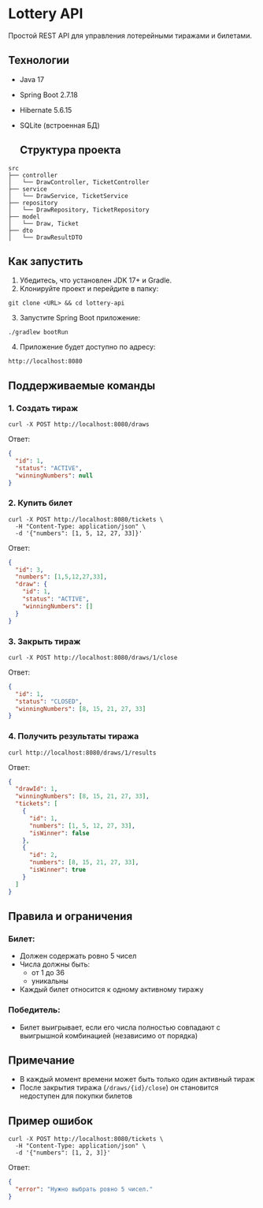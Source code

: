 # Lottery API

Простой REST API для управления лотерейными тиражами и билетами.

## Технологии

- Java 17
- Spring Boot 2.7.18
- Hibernate 5.6.15
- SQLite (встроенная БД)

  ## Структура проекта

```
src
├── controller
│   └── DrawController, TicketController
├── service
│   └── DrawService, TicketService
├── repository
│   └── DrawRepository, TicketRepository
├── model
│   └── Draw, Ticket
├── dto
│   └── DrawResultDTO
```

## Как запустить

1. Убедитесь, что установлен JDK 17+ и Gradle.
2. Клонируйте проект и перейдите в папку:

```
git clone <URL> && cd lottery-api
```

3. Запустите Spring Boot приложение:

```
./gradlew bootRun
```

4. Приложение будет доступно по адресу:

```
http://localhost:8080
```

## Поддерживаемые команды

### 1. Создать тираж

```
curl -X POST http://localhost:8080/draws
```

Ответ:
```json
{
  "id": 1,
  "status": "ACTIVE",
  "winningNumbers": null
}
```

### 2. Купить билет

```
curl -X POST http://localhost:8080/tickets \
  -H "Content-Type: application/json" \
  -d '{"numbers": [1, 5, 12, 27, 33]}'
```

Ответ:
```json
{
  "id": 3,
  "numbers": [1,5,12,27,33],
  "draw": {
    "id": 1,
    "status": "ACTIVE",
    "winningNumbers": []
  }
}
```

### 3. Закрыть тираж

```
curl -X POST http://localhost:8080/draws/1/close
```

Ответ:
```json
{
  "id": 1,
  "status": "CLOSED",
  "winningNumbers": [8, 15, 21, 27, 33]
}
```

### 4. Получить результаты тиража

```
curl http://localhost:8080/draws/1/results
```

Ответ:
```json
{
  "drawId": 1,
  "winningNumbers": [8, 15, 21, 27, 33],
  "tickets": [
    {
      "id": 1,
      "numbers": [1, 5, 12, 27, 33],
      "isWinner": false
    },
    {
      "id": 2,
      "numbers": [8, 15, 21, 27, 33],
      "isWinner": true
    }
  ]
}
```

## Правила и ограничения

### Билет:
- Должен содержать ровно 5 чисел
- Числа должны быть:
  - от 1 до 36
  - уникальны
- Каждый билет относится к одному активному тиражу

### Победитель:
- Билет выигрывает, если его числа полностью совпадают с выигрышной комбинацией (независимо от порядка)

## Примечание

- В каждый момент времени может быть только один активный тираж
- После закрытия тиража (`/draws/{id}/close`) он становится недоступен для покупки билетов

## Пример ошибок

```
curl -X POST http://localhost:8080/tickets \
  -H "Content-Type: application/json" \
  -d '{"numbers": [1, 2, 3]}'
```

Ответ:
```json
{
  "error": "Нужно выбрать ровно 5 чисел."
}
```


